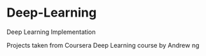 # Deep-Learning
Deep Learning Implementation 

Projects taken from Coursera Deep Learning course by Andrew ng 
